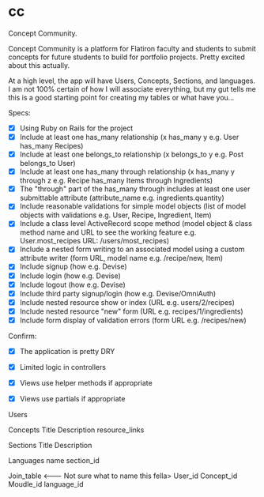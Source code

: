 # cc
Concept Community.

Concept Community is a platform for Flatiron faculty and students to submit concepts for future students to build for portfolio projects. Pretty excited about this actually. 

At a high level, the app will have Users, Concepts, Sections, and languages. I am not 100% certain of how I will associate everything, but my gut tells me this is a good starting point for creating my tables or what have you... 

Specs:
- [x] Using Ruby on Rails for the project
- [x] Include at least one has_many relationship (x has_many y e.g. User has_many Recipes) 
- [x] Include at least one belongs_to relationship (x belongs_to y e.g. Post belongs_to User)
- [x] Include at least one has_many through relationship (x has_many y through z e.g. Recipe has_many Items through Ingredients)
- [x] The "through" part of the has_many through includes at least one user submittable attribute (attribute_name e.g. ingredients.quantity)
- [x] Include reasonable validations for simple model objects (list of model objects with validations e.g. User, Recipe, Ingredient, Item)
- [x] Include a class level ActiveRecord scope method (model object & class method name and URL to see the working feature e.g. User.most_recipes URL: /users/most_recipes)
- [x] Include a nested form writing to an associated model using a custom attribute writer (form URL, model name e.g. /recipe/new, Item)
- [x] Include signup (how e.g. Devise)
- [x] Include login (how e.g. Devise)
- [x] Include logout (how e.g. Devise)
- [x] Include third party signup/login (how e.g. Devise/OmniAuth)
- [x] Include nested resource show or index (URL e.g. users/2/recipes)
- [x] Include nested resource "new" form (URL e.g. recipes/1/ingredients)
- [x] Include form display of validation errors (form URL e.g. /recipes/new)

Confirm:
- [x] The application is pretty DRY
- [x] Limited logic in controllers
- [x] Views use helper methods if appropriate
- [x] Views use partials if appropriate


Users
  <!-- Devise will take care of most of the user functionality with regards to log in credentials -->
  <!-- OmniAuth will help with using Flatirons API -->
  <!-- Only flatiron students and faculty can log in. So no need for a sign up page -->

Concepts
  Title
  Description
  resource_links

Sections
  Title
  Description

Languages
  name
  section_id

Join_table <--- Not sure what to name this fella>
  User_id
  Concept_id
  Moudle_id
  language_id
